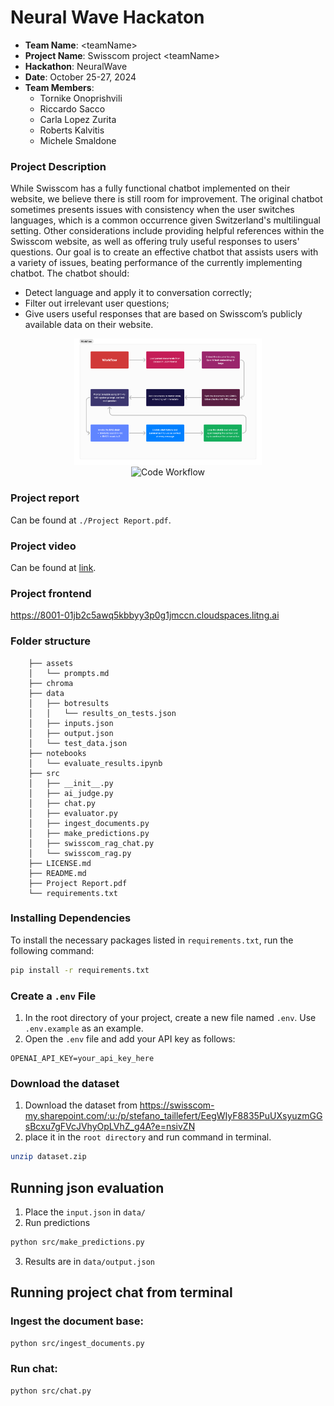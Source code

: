 # Neural Wave Hackaton

- **Team Name**: \<teamName\>
- **Project Name**: Swisscom project \<teamName\>
- **Hackathon**: NeuralWave
- **Date**: October 25-27, 2024
- **Team Members**:
  - Tornike Onoprishvili
  - Riccardo Sacco
  - Carla Lopez Zurita
  - Roberts Kalvitis
  - Michele Smaldone

### Project Description

While Swisscom has a fully functional chatbot implemented on their website, we believe there is still room for improvement. The original chatbot sometimes presents issues with consistency when the user switches languages, which is a common occurrence given Switzerland's multilingual setting. Other considerations include providing helpful references within the Swisscom website, as well as offering truly useful responses to users' questions. Our goal is to create an effective chatbot that assists users with a variety of issues, beating performance of the currently implementing chatbot. The chatbot should:

- Detect language and apply it to conversation correctly;
- Filter out irrelevant user questions;
- Give users useful responses that are based on Swisscom’s publicly available data on their website.

<div style="text-align: center;">
  <img src="assets/workflow.png" alt="Workflow" width="300"/>
</div>

<div style="text-align: center;">
  <img src="assets/code_workflow.png" alt="Code Workflow" width="300"/>
</div>

### Project report

Can be found at `./Project Report.pdf`.

### Project video

Can be found at [link](https://www.loom.com/share/95fe13e8dfc744e4899d0f56ec791413?sid=4062bef1-8c7e-49f8-ac82-d73e65531962).

### Project frontend

https://8001-01jb2c5awq5kbbyy3p0g1jmccn.cloudspaces.litng.ai

### Folder structure

```text
    ├── assets
    │   └── prompts.md
    ├── chroma
    ├── data
    │   ├── botresults
    │   │   └── results_on_tests.json
    │   ├── inputs.json
    │   ├── output.json
    │   └── test_data.json
    ├── notebooks
    │   └── evaluate_results.ipynb
    ├── src
    │   ├── __init__.py
    │   ├── ai_judge.py
    │   ├── chat.py
    │   ├── evaluator.py
    │   ├── ingest_documents.py
    │   ├── make_predictions.py
    │   ├── swisscom_rag_chat.py
    │   └── swisscom_rag.py
    ├── LICENSE.md
    ├── README.md
    ├── Project Report.pdf
    └── requirements.txt
```

### Installing Dependencies

To install the necessary packages listed in `requirements.txt`, run the following command:

```bash
pip install -r requirements.txt
```

### Create a `.env` File

1. In the root directory of your project, create a new file named `.env`. Use `.env.example` as an example.
2. Open the `.env` file and add your API key as follows:

```plaintext
OPENAI_API_KEY=your_api_key_here
```

### Download the dataset

1. Download the dataset from https://swisscom-my.sharepoint.com/:u:/p/stefano_taillefert/EegWIyF8835PuUXsyuzmGGsBcxu7gFVcJVhyOpLVhZ_g4A?e=nsivZN
2. place it in the `root directory` and run command in terminal.

```bash
unzip dataset.zip
```

## Running json evaluation

1. Place the `input.json` in `data/ `
2. Run predictions

```bash
python src/make_predictions.py
```

3. Results are in `data/output.json`

## Running project chat from terminal

### Ingest the document base:

```bash
python src/ingest_documents.py
```

### Run chat:

```bash
python src/chat.py
```
